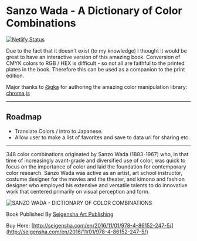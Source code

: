 # Sanzo Wada - A Dictionary of Color Combinations

[![Netlify Status](https://api.netlify.com/api/v1/badges/ded1f6b2-0d03-45a7-8dde-e2bedd8be3b9/deploy-status)](https://app.netlify.com/sites/keen-nightingale-3ee384/deploys)

Due to the fact that it doesn't exist (to my knowledge) I thought it would be great to have an interactive version of this amazing book. Conversion of CMYK colors to RGB / HEX is difficult - so not all are faithful to the printed plates in the book. Therefore this can be used as a companion to the print edition.

Major thanks to [@gka](https://github.com/gka) for authoring the amazing color manipulation library: [chroma.js](http://gka.github.io/chroma.js/)

-----

## Roadmap
+ Translate Colors / intro to Japanese.
+ Allow user to make a list of favorites and save to data uri for sharing etc.

-----

348 color combinations originated by Sanzo Wada (1883-1967) who, in that time of increasingly avant-grade and diversified use of color, was quick to focus on the importance of color and laid the foundation for contemporary color research. Sanzo Wada was active as an artist, art school instructor, costume designer for the movies and the theater, and kimono and fashion designer who employed his extensive and versatile talents to do innovative work that centered primarily on visual perception and form.

![SANZO WADA - DICTIONARY OF COLOR COMBINATIONS](https://dmbk-io.sfo2.digitaloceanspaces.com/dmbk-images/sanzo-wada/swada-colors.jpg)

Book Published By [Seigensha Art Publishing](http://seigensha.com/)

Buy Here: [http://seigensha.com/en/2016/11/01/978-4-86152-247-5/](http://seigensha.com/en/2016/11/01/978-4-86152-247-5/)